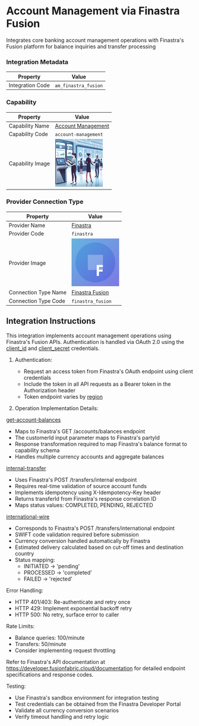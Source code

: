 # Account Management via Finastra Fusion
Integrates core banking account management operations with Finastra's Fusion platform for balance inquiries and transfer processing

### Integration Metadata
| Property | Value |
|----------|------|
| Integration Code | `am_finastra_fusion` |

### Capability
| Property | Value |
|----------|------|
| Capability Name | [Account Management](../../capability/account-management) |
| Capability Code | `account-management` |
| Capability Image | ![Account Management Capability Square Image](../../capability/account-management/images/account-management_square.png) |

### Provider Connection Type
| Property | Value |
|----------|------|
| Provider Name | [Finastra](../../provider/finastra) |
| Provider Code | `finastra` |
| Provider Image | ![Finastra Provider Square Image](../../provider/finastra/images/finastra_square.png) |
| Connection Type Name | [Finastra Fusion](../../provider/finastra#finastra_fusion) |
| Connection Type Code | `finastra_fusion` |

## Integration Instructions
This integration implements account management operations using Finastra's Fusion APIs. Authentication is handled via OAuth 2.0 using the [client_id](../../provider/finastra#finastra_fusion_client_id) and [client_secret](../../provider/finastra#finastra_fusion_client_secret) credentials.

1. Authentication:
   - Request an access token from Finastra's OAuth endpoint using client credentials
   - Include the token in all API requests as a Bearer token in the Authorization header
   - Token endpoint varies by [region](../../provider/finastra#finastra_fusion_region)

2. Operation Implementation Details:

[get-account-balances](../../capability/account-management#get-account-balances)
- Maps to Finastra's GET /accounts/balances endpoint
- The customerId input parameter maps to Finastra's partyId
- Response transformation required to map Finastra's balance format to capability schema
- Handles multiple currency accounts and aggregate balances

[internal-transfer](../../capability/account-management#internal-transfer)
- Uses Finastra's POST /transfers/internal endpoint
- Requires real-time validation of source account funds
- Implements idempotency using X-Idempotency-Key header
- Returns transferId from Finastra's response correlation ID
- Maps status values: COMPLETED, PENDING, REJECTED

[international-wire](../../capability/account-management#international-wire)
- Corresponds to Finastra's POST /transfers/international endpoint
- SWIFT code validation required before submission
- Currency conversion handled automatically by Finastra
- Estimated delivery calculated based on cut-off times and destination country
- Status mapping:
  * INITIATED -> 'pending'
  * PROCESSED -> 'completed'
  * FAILED -> 'rejected'

Error Handling:
- HTTP 401/403: Re-authenticate and retry once
- HTTP 429: Implement exponential backoff retry
- HTTP 500: No retry, surface error to caller

Rate Limits:
- Balance queries: 100/minute
- Transfers: 50/minute
- Consider implementing request throttling

Refer to Finastra's API documentation at https://developer.fusionfabric.cloud/documentation for detailed endpoint specifications and response codes.

Testing:
- Use Finastra's sandbox environment for integration testing
- Test credentials can be obtained from the Finastra Developer Portal
- Validate all currency conversion scenarios
- Verify timeout handling and retry logic